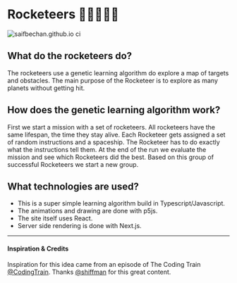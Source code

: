 # Rocketeers :rocket::man_astronaut::woman_astronaut:

![saifbechan.github.io ci](https://github.com/saifbechan/saifbechan.github.io/workflows/saifbechan.github.io%20ci/badge.svg)

## What do the rocketeers do?

The rocketeers use a genetic learning algorithm do explore a map of targets and obstacles. The main purpose of the Rocketeer is to explore as many planets without getting hit.

## How does the genetic learning algorithm work?

First we start a mission with a set of rocketeers. All rocketeers have the same lifespan, the time they stay alive. Each Rocketeer gets assigned a set of random instructions and a spaceship. The Rocketeer has to do exactly what the instructions tell them. At the end of the run we evaluate the mission and see which Rocketeers did the best. Based on this group of successful Rocketeers we start a new group.

## What technologies are used?

- This is a super simple learning algorithm build in Typescript/Javascript.
- The animations and drawing are done with p5js.
- The site itself uses React.
- Server side rendering is done with Next.js.

---

#### Inspiration & Credits

Inspiration for this idea came from an episode of The Coding Train [@CodingTrain](https://github.com/CodingTrain). Thanks [@shiffman](https://github.com/shiffman) for this great content.

